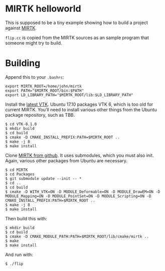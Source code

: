 # MIRTK helloworld

This is supposed to be a tiny example showing how to build a project against
[MIRTK](https://github.com/BioMedIA/MIRTK).

`flip.cc` is copied from the MIRTK sources as an sample program that someone
might try to build. 

# Building

Append this to your `.bashrc`:

```
export MIRTK_ROOT=/home/john/mirtk
export PATH="$MIRTK_ROOT/bin:$PATH"
export LD_LIBRARY_PATH="$MIRTK_ROOT/lib:$LD_LIBRARY_PATH"
```

Install the [latest VTK](https://www.vtk.org/download/#latest). Ubuntu
17.10 packages VTK 6, which is too old for current MIRTK. You'll need to
install various other things from the Ubuntu package repository, such as TBB.

```
$ cd VTK-8.1.0
$ mkdir build
$ cd build
$ cmake -D CMAKE_INSTALL_PREFIX:PATH=$MIRTK_ROOT ..
$ make -j 8 
$ make install
```

Clone [MIRTK from github](https://github.com/BioMedIA/MIRTK). It uses
submodules, which you must also init. Again, various other packages from
Ubuntu are necessary.

```
$ cd MIRTK
$ cd Packages
$ git submodule update --init -- *
$ cd ..
$ cd build
$ cmake -D WITH_VTK=ON -D MODULE_Deformable=ON -D MODULE_DrawEM=ON -D MODULE_Mapping=ON -D MODULE_PointSet=ON -D MODULE_Scripting=ON -D CMAKE_INSTALL_PREFIX:PATH=$MIRTK_ROOT ..
$ make -j 8 
$ make install
```

Then build this with:

```
$ mkdir build
$ cd build
$ cmake -D CMAKE_MODULE_PATH:PATH=$MIRTK_ROOT/lib/cmake/mirtk ..
$ make
$ make install
```

And run with:

```
$ ./flip
```
